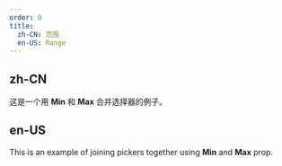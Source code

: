 ```yaml
---
order: 0
title:
  zh-CN: 范围
  en-US: Range
---
```


## zh-CN

这是一个用 **Min** 和 **Max** 合并选择器的例子。

## en-US

This is an example of joining pickers together using **Min** and **Max** prop.
